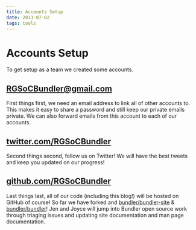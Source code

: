 ```yaml
---
title: Accounts Setup
date: 2013-07-02
tags: tools
---
```


# Accounts Setup

To get setup as a team we created some accounts.

## [RGSoCBundler@gmail.com](mailto:rgsocbundler@gmail.com)

First things first, we need an email address to link all of other accounts to.
This makes it easy to share a password and still keep our private emails
private. We can also forward emails from this account to each of our accounts.

## [twitter.com/RGSoCBundler](http://twitter.com/rgsocbundler)

Second things second, follow us on Twitter! We will have the best tweets and
keep you updated on our progress!

## [github.com/RGSoCBundler](http://github.com/rgsocbundler)

Last things last, all of our code (including this blog!) will be hosted on
GitHub of course! So far we have forked and
[bundler/bundler-site](http://github.com/bundler/bundler-site) &
[bundler/bundler](http://github.com/bundler/bundler)! Jen and Joyce will jump
into Bundler open source work through triaging issues and updating site
documentation and man page documentation.

